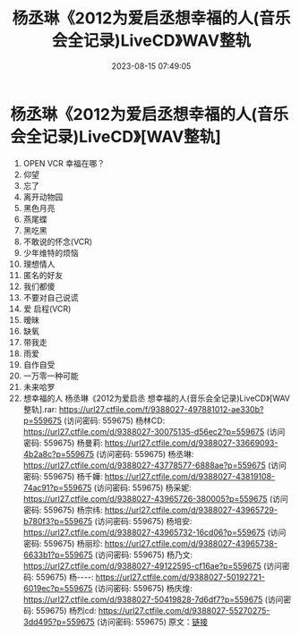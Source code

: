 ﻿---
title: 杨丞琳《2012为爱启丞想幸福的人(音乐会全记录)LiveCD》WAV整轨
date: 2023-08-15 07:49:05
categories: WAV车载音乐、镜像
tags: 华语中文
---
# 杨丞琳《2012为爱启丞想幸福的人(音乐会全记录)LiveCD》[WAV整轨]

01. OPEN VCR 幸福在哪？
02. 仰望
03. 忘了
04. 离开动物园
05. 黑色月亮
06. 燕尾蝶
07. 黑吃黑
08. 不敢说的怀念(VCR)
09. 少年维特的烦恼
10. 理想情人
11. 匿名的好友
12. 我们都傻
13. 不要对自己说谎
14. 爱 启程(VCR)
15. 暧昧
16. 缺氧
17. 带我走
18. 雨爱
19. 自作自受
20. 一万零一种可能
21. 未来哈罗
22. 想幸福的人
杨丞琳《2012为爱启丞 想幸福的人(音乐会全记录)LiveCD》[WAV整轨].rar: https://url27.ctfile.com/f/9388027-497881012-ae330b?p=559675
(访问密码: 559675)
杨林CD: https://url27.ctfile.com/d/9388027-30075135-d56ec2?p=559675
(访问密码: 559675)
杨曼莉: https://url27.ctfile.com/d/9388027-33669093-4b2a8c?p=559675
(访问密码: 559675)
杨丞琳: https://url27.ctfile.com/d/9388027-43778577-6888ae?p=559675
(访问密码: 559675)
杨千嬅: https://url27.ctfile.com/d/9388027-43819108-74ac91?p=559675
(访问密码: 559675)
杨采妮: https://url27.ctfile.com/d/9388027-43965726-380005?p=559675
(访问密码: 559675)
杨宗纬: https://url27.ctfile.com/d/9388027-43965729-b780f3?p=559675
(访问密码: 559675)
杨培安: https://url27.ctfile.com/d/9388027-43965732-16cd06?p=559675
(访问密码: 559675)
杨丽珍: https://url27.ctfile.com/d/9388027-43965738-6633b1?p=559675
(访问密码: 559675)
杨乃文: https://url27.ctfile.com/d/9388027-49122595-cf16ae?p=559675
(访问密码: 559675)
杨----: https://url27.ctfile.com/d/9388027-50192721-6019ec?p=559675
(访问密码: 559675)
杨庆煌: https://url27.ctfile.com/d/9388027-50419828-7d6df7?p=559675
(访问密码: 559675)
杨烈cd: https://url27.ctfile.com/d/9388027-55270275-3dd495?p=559675
(访问密码: 559675)
原文：[链接](https://blog.sina.com.cn/s/blog_1647c7e760103133w.html)